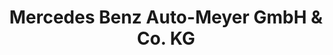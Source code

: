 ---
title: "Mercedes Benz Auto-Meyer GmbH & Co. KG"
url: /neustadt-an-der-aisch/mercedes-benz-auto-meyer-gmbh-und-co-kg/
shop: Autohaus
---